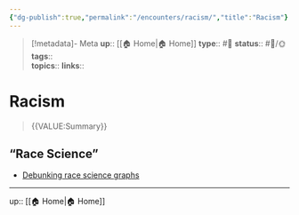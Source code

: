 ```yaml
---
{"dg-publish":true,"permalink":"/encounters/racism/","title":"Racism"}
---
```


> [!metadata]- Meta
> **up**:: [[🏠 Home\|🏠 Home]]
> **type**:: #📝 
> **status**:: #📝/🌞
> **tags**::  
> **topics**:: 
> **links**::


# Racism

> {{VALUE:Summary}}

## “Race Science”
- [Debunking race science graphs](https://x.com/kareem_carr/status/1771906172762607647?s=46)


---
up:: [[🏠 Home\|🏠 Home]]


